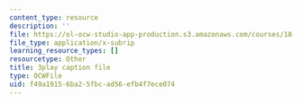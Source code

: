 ```yaml
---
content_type: resource
description: ''
file: https://ol-ocw-studio-app-production.s3.amazonaws.com/courses/18-01sc-single-variable-calculus-fall-2010/f49a19156ba25fbcad56efb4f7ece074_4sTKcvYMNxk.vtt
file_type: application/x-subrip
learning_resource_types: []
resourcetype: Other
title: 3play caption file
type: OCWFile
uid: f49a1915-6ba2-5fbc-ad56-efb4f7ece074
---
```

